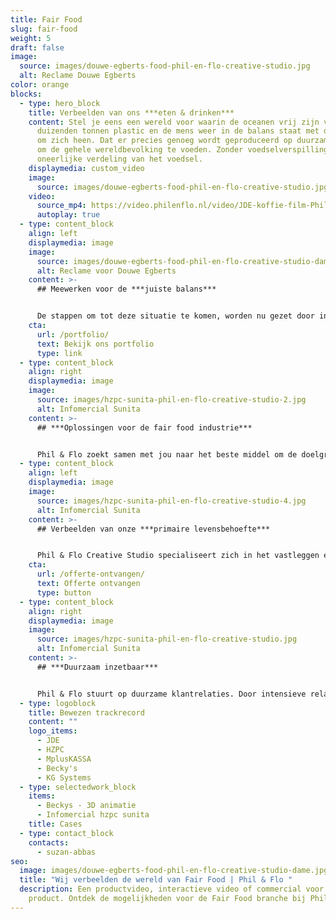 ```yaml
---
title: Fair Food
slug: fair-food
weight: 5
draft: false
image:
  source: images/douwe-egberts-food-phil-en-flo-creative-studio.jpg
  alt: Reclame Douwe Egberts
color: orange
blocks:
  - type: hero_block
    title: Verbeelden van ons ***eten & drinken***
    content: Stel je eens een wereld voor waarin de oceanen vrij zijn van de
      duizenden tonnen plastic en de mens weer in de balans staat met de wereld
      om zich heen. Dat er precies genoeg wordt geproduceerd op duurzame wijze
      om de gehele wereldbevolking te voeden. Zonder voedselverspilling en
      oneerlijke verdeling van het voedsel.
    displaymedia: custom_video
    image:
      source: images/douwe-egberts-food-phil-en-flo-creative-studio.jpg
    video:
      source_mp4: https://video.philenflo.nl/video/JDE-koffie-film-Phil-en-Flo-website-source.mp4
      autoplay: true
  - type: content_block
    align: left
    displaymedia: image
    image:
      source: images/douwe-egberts-food-phil-en-flo-creative-studio-dame.jpg
      alt: Reclame voor Douwe Egberts
    content: >-
      ## Meewerken voor de ***juiste balans***


      De stappen om tot deze situatie te komen, worden nu gezet door innovatieve organisaties in de foodsector. Phil & Flo helpt organisaties hun verhaal aan het grote publiek te vertellen. Door middel van het creëren van een sterk verhaal en maatwerk visualisaties zorgen we dat jouw verhaal in een stroomversnelling komt en de juiste personen bereikt.
    cta:
      url: /portfolio/
      text: Bekijk ons portfolio
      type: link
  - type: content_block
    align: right
    displaymedia: image
    image:
      source: images/hzpc-sunita-phil-en-flo-creative-studio-2.jpg
      alt: Infomercial Sunita
    content: >-
      ## ***Oplossingen voor de fair food industrie***


      Phil & Flo zoekt samen met jou naar het beste middel om de doelgroep te bereiken. Of dit nu high-end [productanimatie](https://www.philenflo.nl/3d-productvideo/) is, een heldere [uitleganimatie](https://www.philenflo.nl/uitleganimatie-laten-maken/) of een [persoonlijke](https://www.philenflo.nl/gepersonaliseerde-video/) en [interactieve film](https://www.philenflo.nl/oplossingen/interactieve-video/). Wij zorgen dat je de juiste tools inzet. Bel ons vrijblijvend om te sparren over de mogelijkheden. 085 - 273 8331
  - type: content_block
    align: left
    displaymedia: image
    image:
      source: images/hzpc-sunita-phil-en-flo-creative-studio-4.jpg
      alt: Infomercial Sunita
    content: >-
      ## Verbeelden van onze ***primaire levensbehoefte***


      Phil & Flo Creative Studio specialiseert zich in het vastleggen en verbeelden van fair food. Als je kijkt naar de wereld van morgen, dan zie je dat er nog veel moet gebeuren om iedereen te voorzien van duurzame voedsel. Wij proberen dit te versnellen door jou te helpen met het verbeelden van je product of innovatie.
    cta:
      url: /offerte-ontvangen/
      text: Offerte ontvangen
      type: button
  - type: content_block
    align: right
    displaymedia: image
    image:
      source: images/hzpc-sunita-phil-en-flo-creative-studio.jpg
      alt: Infomercial Sunita
    content: >-
      ## ***Duurzaam inzetbaar***


      Phil & Flo stuurt op duurzame klantrelaties. Door intensieve relaties met onze klanten kunnen we keer op keer duurzame producties maken. Producties die zowel op inhoudelijk als strategisch vlak voor geruime inzetbaar zijn. Bel ons direct voor vrijblijvend advies op 085 -273 8331.
  - type: logoblock
    title: Bewezen trackrecord
    content: ""
    logo_items:
      - JDE
      - HZPC
      - MplusKASSA
      - Becky's
      - KG Systems
  - type: selectedwork_block
    items:
      - Beckys - 3D animatie
      - Infomercial hzpc sunita
    title: Cases
  - type: contact_block
    contacts:
      - suzan-abbas
seo:
  image: images/douwe-egberts-food-phil-en-flo-creative-studio-dame.jpg
  title: "Wij verbeelden de wereld van Fair Food | Phil & Flo "
  description: Een productvideo, interactieve video of commercial voor jouw unieke
    product. Ontdek de mogelijkheden voor de Fair Food branche bij Phil & Flo.
---
```

